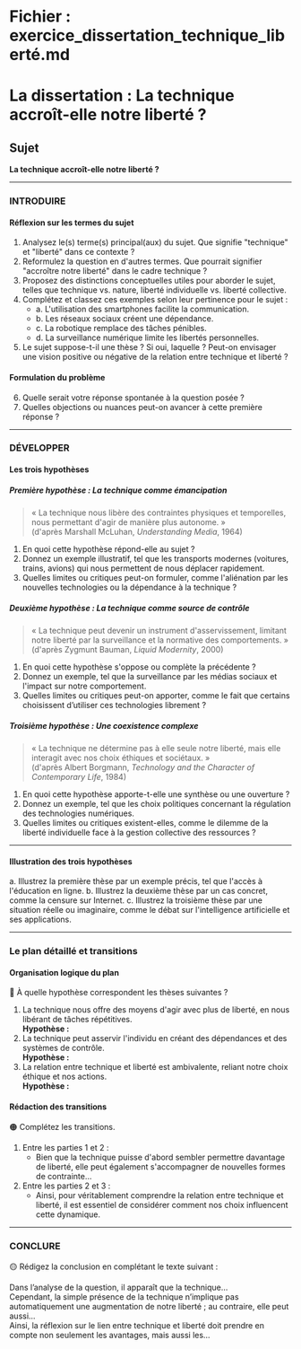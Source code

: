 # Fichier : exercice_dissertation_technique_liberté.md

# La dissertation : La technique accroît-elle notre liberté ?

## Sujet
**La technique accroît-elle notre liberté ?**

---

### INTRODUIRE

#### Réflexion sur les termes du sujet

1. Analysez le(s) terme(s) principal(aux) du sujet. Que signifie "technique" et "liberté" dans ce contexte ?
2. Reformulez la question en d'autres termes. Que pourrait signifier "accroître notre liberté" dans le cadre technique ?
3. Proposez des distinctions conceptuelles utiles pour aborder le sujet, telles que technique vs. nature, liberté individuelle vs. liberté collective.
4. Complétez et classez ces exemples selon leur pertinence pour le sujet :
   - a. L'utilisation des smartphones facilite la communication.
   - b. Les réseaux sociaux créent une dépendance.
   - c. La robotique remplace des tâches pénibles.
   - d. La surveillance numérique limite les libertés personnelles.
5. Le sujet suppose-t-il une thèse ? Si oui, laquelle ? Peut-on envisager une vision positive ou négative de la relation entre technique et liberté ?

#### Formulation du problème

6. Quelle serait votre réponse spontanée à la question posée ? 
7. Quelles objections ou nuances peut-on avancer à cette première réponse ?

---

### DÉVELOPPER

#### Les trois hypothèses

##### Première hypothèse : La technique comme émancipation

> « La technique nous libère des contraintes physiques et temporelles, nous permettant d'agir de manière plus autonome. »  
> (d'après Marshall McLuhan, *Understanding Media*, 1964)

1. En quoi cette hypothèse répond-elle au sujet ?
2. Donnez un exemple illustratif, tel que les transports modernes (voitures, trains, avions) qui nous permettent de nous déplacer rapidement.
3. Quelles limites ou critiques peut-on formuler, comme l'aliénation par les nouvelles technologies ou la dépendance à la technique ?

##### Deuxième hypothèse : La technique comme source de contrôle

> « La technique peut devenir un instrument d'asservissement, limitant notre liberté par la surveillance et la normative des comportements. »  
> (d'après Zygmunt Bauman, *Liquid Modernity*, 2000)

1. En quoi cette hypothèse s'oppose ou complète la précédente ?
2. Donnez un exemple, tel que la surveillance par les médias sociaux et l'impact sur notre comportement.
3. Quelles limites ou critiques peut-on apporter, comme le fait que certains choisissent d’utiliser ces technologies librement ?

##### Troisième hypothèse : Une coexistence complexe

> « La technique ne détermine pas à elle seule notre liberté, mais elle interagit avec nos choix éthiques et sociétaux. »  
> (d'après Albert Borgmann, *Technology and the Character of Contemporary Life*, 1984)

1. En quoi cette hypothèse apporte-t-elle une synthèse ou une ouverture ?
2. Donnez un exemple, tel que les choix politiques concernant la régulation des technologies numériques.
3. Quelles limites ou critiques existent-elles, comme le dilemme de la liberté individuelle face à la gestion collective des ressources ?

---

#### Illustration des trois hypothèses

a. Illustrez la première thèse par un exemple précis, tel que l'accès à l'éducation en ligne.
b. Illustrez la deuxième thèse par un cas concret, comme la censure sur Internet.
c. Illustrez la troisième thèse par une situation réelle ou imaginaire, comme le débat sur l'intelligence artificielle et ses applications.

---

### Le plan détaillé et transitions

#### Organisation logique du plan

🔴 À quelle hypothèse correspondent les thèses suivantes ?

1. La technique nous offre des moyens d'agir avec plus de liberté, en nous libérant de tâches répétitives.  
   **Hypothèse :**
2. La technique peut asservir l'individu en créant des dépendances et des systèmes de contrôle.  
   **Hypothèse :**
3. La relation entre technique et liberté est ambivalente, reliant notre choix éthique et nos actions.  
   **Hypothèse :**

#### Rédaction des transitions

🟠 Complétez les transitions.

1. Entre les parties 1 et 2 :  
   - Bien que la technique puisse d'abord sembler permettre davantage de liberté, elle peut également s'accompagner de nouvelles formes de contrainte...
2. Entre les parties 2 et 3 :  
   - Ainsi, pour véritablement comprendre la relation entre technique et liberté, il est essentiel de considérer comment nos choix influencent cette dynamique.

---

### CONCLURE

🟡 Rédigez la conclusion en complétant le texte suivant :

Dans l’analyse de la question, il apparaît que la technique…  
Cependant, la simple présence de la technique n’implique pas automatiquement une augmentation de notre liberté ; au contraire, elle peut aussi…  
Ainsi, la réflexion sur le lien entre technique et liberté doit prendre en compte non seulement les avantages, mais aussi les…